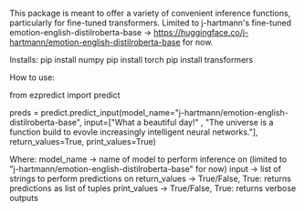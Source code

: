 This package is meant to offer a variety of convenient inference functions, particularly for fine-tuned transformers.
Limited to j-hartmann's fine-tuned emotion-english-distilroberta-base -> https://huggingface.co/j-hartmann/emotion-english-distilroberta-base for now.


Installs:
pip install numpy
pip install torch
pip install transformers

How to use:

from ezpredict import predict

preds = predict.predict_input(model_name="j-hartmann/emotion-english-distilroberta-base",
              input=["What a beautiful day!" , "The universe is a function build to evovle increasingly intelligent neural networks."],
               return_values=True,
                print_values=True)
                
Where:
 model_name -> name of model to perform inference on (limited to "j-hartmann/emotion-english-distilroberta-base" for now)
 input -> list of strings to perform predictions on
 return_values -> True/False, True: returns predictions as list of tuples 
 print_values -> True/False,  True: returns verbose outputs


